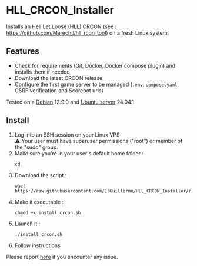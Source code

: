 # HLL_CRCON_Installer
Installs an Hell Let Loose (HLL) CRCON (see : https://github.com/MarechJ/hll_rcon_tool) on a fresh Linux system.

## Features
- Check for requirements (Git, Docker, Docker compose plugin) and installs them if needed
- Download the latest CRCON release
- Configure the first game server to be managed (`.env`, `compose.yaml`, CSRF verification and Scorebot urls)

Tested on a [Debian](https://www.debian.org/) 12.9.0 and [Ubuntu server](https://ubuntu.com/server) 24.04.1

## Install

1. Log into an SSH session on your Linux VPS  
  :warning: Your user must have superuser permissions ("root") or member of the "sudo" group.  
2. Make sure you're in your user's default home folder :  
    ```shell
    cd
    ```  
3. Download the script :  
    ```shell
    wget https://raw.githubusercontent.com/ElGuillermo/HLL_CRCON_Installer/refs/heads/main/install_crcon.sh
    ```  
4. Make it executable :
    ```shell
    chmod +x install_crcon.sh
    ```
5. Launch it :
    ```shell
    ./install_crcon.sh
    ```
6. Follow instructions

Please report [here](https://discord.com/channels/685692524442026020/1337758742447652895) if you encounter any issue.
